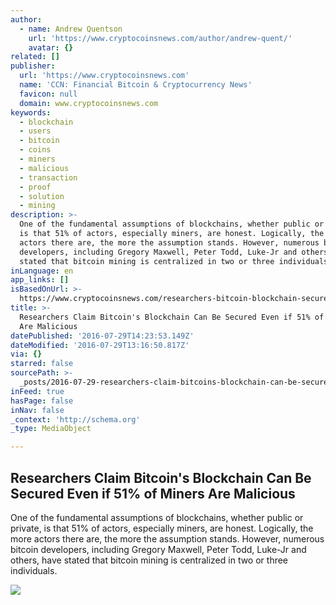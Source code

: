 ```yaml
---
author:
  - name: Andrew Quentson
    url: 'https://www.cryptocoinsnews.com/author/andrew-quent/'
    avatar: {}
related: []
publisher:
  url: 'https://www.cryptocoinsnews.com'
  name: 'CCN: Financial Bitcoin & Cryptocurrency News'
  favicon: null
  domain: www.cryptocoinsnews.com
keywords:
  - blockchain
  - users
  - bitcoin
  - coins
  - miners
  - malicious
  - transaction
  - proof
  - solution
  - mining
description: >-
  One of the fundamental assumptions of blockchains, whether public or private,
  is that 51% of actors, especially miners, are honest. Logically, the more
  actors there are, the more the assumption stands. However, numerous bitcoin
  developers, including Gregory Maxwell, Peter Todd, Luke-Jr and others, have
  stated that bitcoin mining is centralized in two or three individuals.
inLanguage: en
app_links: []
isBasedOnUrl: >-
  https://www.cryptocoinsnews.com/researchers-bitcoin-blockchain-secured-inspite-of-51-attack/
title: >-
  Researchers Claim Bitcoin's Blockchain Can Be Secured Even if 51% of Miners
  Are Malicious
datePublished: '2016-07-29T14:23:53.149Z'
dateModified: '2016-07-29T13:16:50.817Z'
via: {}
starred: false
sourcePath: >-
  _posts/2016-07-29-researchers-claim-bitcoins-blockchain-can-be-secured-even-i.md
inFeed: true
hasPage: false
inNav: false
_context: 'http://schema.org'
_type: MediaObject

---
```

<article style=""><h1>Researchers Claim Bitcoin's Blockchain Can Be Secured Even if 51% of Miners Are Malicious</h1><p>One of the fundamental assumptions of blockchains, whether public or private, is that 51% of actors, especially miners, are honest. Logically, the more actors there are, the more the assumption stands. However, numerous bitcoin developers, including Gregory Maxwell, Peter Todd, Luke-Jr and others, have stated that bitcoin mining is centralized in two or three individuals.</p><img src="https://www.cryptocoinsnews.com/wp-content/uploads/2016/06/Bitcoin-nw.jpg" /></article>